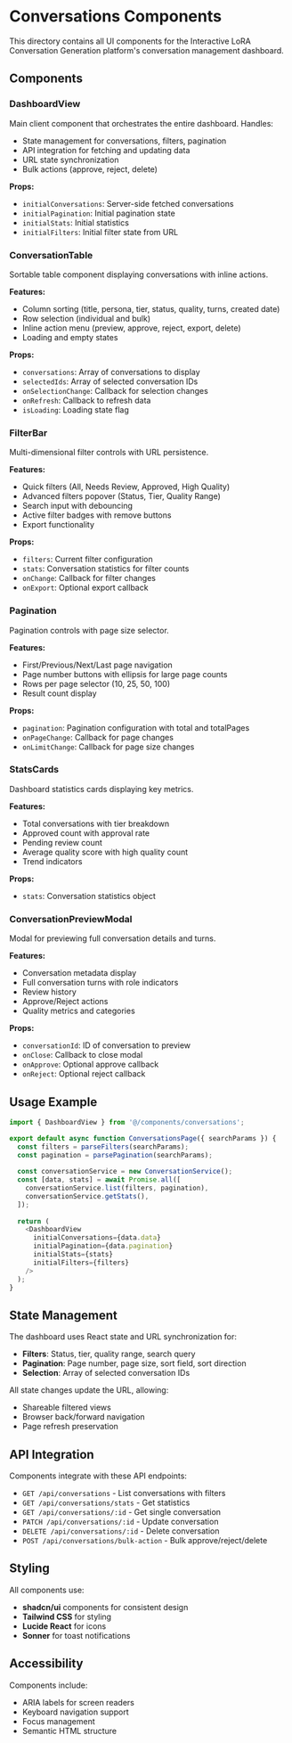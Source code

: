 # Conversations Components

This directory contains all UI components for the Interactive LoRA Conversation Generation platform's conversation management dashboard.

## Components

### DashboardView
Main client component that orchestrates the entire dashboard. Handles:
- State management for conversations, filters, pagination
- API integration for fetching and updating data
- URL state synchronization
- Bulk actions (approve, reject, delete)

**Props:**
- `initialConversations`: Server-side fetched conversations
- `initialPagination`: Initial pagination state
- `initialStats`: Initial statistics
- `initialFilters`: Initial filter state from URL

### ConversationTable
Sortable table component displaying conversations with inline actions.

**Features:**
- Column sorting (title, persona, tier, status, quality, turns, created date)
- Row selection (individual and bulk)
- Inline action menu (preview, approve, reject, export, delete)
- Loading and empty states

**Props:**
- `conversations`: Array of conversations to display
- `selectedIds`: Array of selected conversation IDs
- `onSelectionChange`: Callback for selection changes
- `onRefresh`: Callback to refresh data
- `isLoading`: Loading state flag

### FilterBar
Multi-dimensional filter controls with URL persistence.

**Features:**
- Quick filters (All, Needs Review, Approved, High Quality)
- Advanced filters popover (Status, Tier, Quality Range)
- Search input with debouncing
- Active filter badges with remove buttons
- Export functionality

**Props:**
- `filters`: Current filter configuration
- `stats`: Conversation statistics for filter counts
- `onChange`: Callback for filter changes
- `onExport`: Optional export callback

### Pagination
Pagination controls with page size selector.

**Features:**
- First/Previous/Next/Last page navigation
- Page number buttons with ellipsis for large page counts
- Rows per page selector (10, 25, 50, 100)
- Result count display

**Props:**
- `pagination`: Pagination configuration with total and totalPages
- `onPageChange`: Callback for page changes
- `onLimitChange`: Callback for page size changes

### StatsCards
Dashboard statistics cards displaying key metrics.

**Features:**
- Total conversations with tier breakdown
- Approved count with approval rate
- Pending review count
- Average quality score with high quality count
- Trend indicators

**Props:**
- `stats`: Conversation statistics object

### ConversationPreviewModal
Modal for previewing full conversation details and turns.

**Features:**
- Conversation metadata display
- Full conversation turns with role indicators
- Review history
- Approve/Reject actions
- Quality metrics and categories

**Props:**
- `conversationId`: ID of conversation to preview
- `onClose`: Callback to close modal
- `onApprove`: Optional approve callback
- `onReject`: Optional reject callback

## Usage Example

```typescript
import { DashboardView } from '@/components/conversations';

export default async function ConversationsPage({ searchParams }) {
  const filters = parseFilters(searchParams);
  const pagination = parsePagination(searchParams);
  
  const conversationService = new ConversationService();
  const [data, stats] = await Promise.all([
    conversationService.list(filters, pagination),
    conversationService.getStats(),
  ]);
  
  return (
    <DashboardView
      initialConversations={data.data}
      initialPagination={data.pagination}
      initialStats={stats}
      initialFilters={filters}
    />
  );
}
```

## State Management

The dashboard uses React state and URL synchronization for:
- **Filters**: Status, tier, quality range, search query
- **Pagination**: Page number, page size, sort field, sort direction
- **Selection**: Array of selected conversation IDs

All state changes update the URL, allowing:
- Shareable filtered views
- Browser back/forward navigation
- Page refresh preservation

## API Integration

Components integrate with these API endpoints:
- `GET /api/conversations` - List conversations with filters
- `GET /api/conversations/stats` - Get statistics
- `GET /api/conversations/:id` - Get single conversation
- `PATCH /api/conversations/:id` - Update conversation
- `DELETE /api/conversations/:id` - Delete conversation
- `POST /api/conversations/bulk-action` - Bulk approve/reject/delete

## Styling

All components use:
- **shadcn/ui** components for consistent design
- **Tailwind CSS** for styling
- **Lucide React** for icons
- **Sonner** for toast notifications

## Accessibility

Components include:
- ARIA labels for screen readers
- Keyboard navigation support
- Focus management
- Semantic HTML structure


